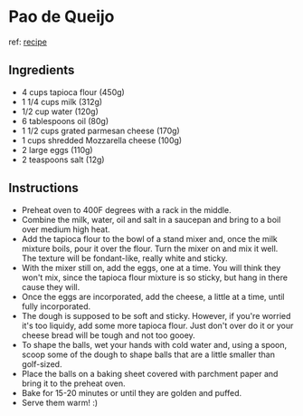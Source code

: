 # Pao de Queijo
ref: [recipe](https://www.oliviascuisine.com/authentic-brazilian-cheese-bread/)

## Ingredients

* 4 cups tapioca flour (450g)
* 1 1/4 cups milk (312g)
* 1/2 cup water (120g)
* 6 tablespoons oil (80g)
* 1 1/2 cups grated parmesan cheese (170g)
* 1 cups shredded Mozzarella cheese (100g)
* 2 large eggs (110g)
* 2 teaspoons salt (12g)

## Instructions

* Preheat oven to 400F degrees with a rack in the middle.
* Combine the milk, water, oil and salt in a saucepan and bring to a boil over medium high heat.
* Add the tapioca flour to the bowl of a stand mixer and, once the milk mixture boils, pour it over the flour. Turn the mixer on and mix it well. The texture will be fondant-like, really white and sticky.
* With the mixer still on, add the eggs, one at a time. You will think they won't mix, since the tapioca flour mixture is so sticky, but hang in there cause they will.
* Once the eggs are incorporated, add the cheese, a little at a time, until fully incorporated.
* The dough is supposed to be soft and sticky. However, if you're worried it's too liquidy, add some more tapioca flour. Just don't over do it or your cheese bread will be tough and not too gooey.
* To shape the balls, wet your hands with cold water and, using a spoon, scoop some of the dough to shape balls that are a little smaller than golf-sized.
* Place the balls on a baking sheet covered with parchment paper and bring it to the preheat oven.
* Bake for 15-20 minutes or until they are golden and puffed.
* Serve them warm! :)
